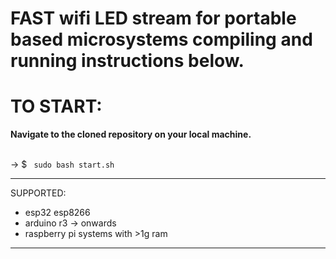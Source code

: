 # FAST wifi LED stream for portable based microsystems compiling and running instructions below.
<h1>TO START:</h1>
<p><b>
Navigate to the cloned repository on your local machine.
</b> </p> <br/>
-> $ <code> sudo bash start.sh </code> <hr/>
SUPPORTED:
<ul>
  <Li>
    esp32
    esp8266
  </Li>
  <li>
    arduino r3 -> onwards
  </li>
  <li>
    raspberry pi systems with >1g ram
  </li>
</ul>
<hr/>


